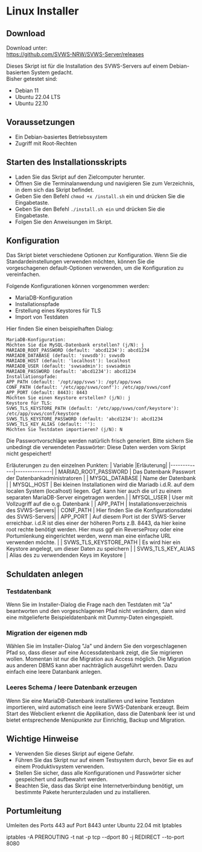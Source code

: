 # Linux Installer

## Download

Download unter:   
https://github.com/SVWS-NRW/SVWS-Server/releases


Dieses Skript ist für die Installation des SVWS-Servers auf einem Debian-basierten System gedacht.  
Bisher getestet sind:  
- Debian 11
- Ubuntu 22.04 LTS 
- Ubuntu 22.10 


## Voraussetzungen

- Ein Debian-basiertes Betriebssystem
- Zugriff mit Root-Rechten

## Starten des Installationsskripts

- Laden Sie das Skript auf den Zielcomputer herunter.
- Öffnen Sie die Terminalanwendung und navigieren Sie zum Verzeichnis, in dem sich das Skript befindet.
- Geben Sie den Befehl ``chmod +x /install.sh`` ein und drücken Sie die Eingabetaste.
- Geben Sie den Befehl ``./install.sh ein`` und drücken Sie die Eingabetaste.
- Folgen Sie den Anweisungen im Skript.

## Konfiguration

Das Skript bietet verschiedene Optionen zur Konfiguration. Wenn Sie die Standardeinstellungen verwenden möchten, können Sie die vorgeschagenen default-Optionen verwenden, um die Konfiguration zu vereinfachen.

Folgende Konfigurationen können vorgenommen werden:

- MariaDB-Konfiguration
- Installationspfade
- Erstellung eines Keystores für TLS
- Import von Testdaten

Hier finden Sie einen beispielhaften Dialog: 

```
MariaDB-Konfiguration:
Möchten Sie die MySQL-Datenbank erstellen? (j/N): j
MARIADB_ROOT_PASSWORD (default: 'abcd1234'): abcd1234
MARIADB_DATABASE (default: 'svwsdb'): svwsdb
MARIADB_HOST (default: 'localhost'): localhost
MARIADB_USER (default: 'svwsadmin'): svwsadmin
MARIADB_PASSWORD (default: 'abcd1234'): abcd1234
Installationspfade:
APP_PATH (default: '/opt/app/svws'): /opt/app/svws
CONF_PATH (default: '/etc/app/svws/conf'): /etc/app/svws/conf
APP_PORT (default: 8443): 8443
Möchten Sie einen Keystore erstellen? (j/N): j
Keystore für TLS:
SVWS_TLS_KEYSTORE_PATH (default: '/etc/app/svws/conf/keystore'): /etc/app/svws/conf/keystore
SVWS_TLS_KEYSTORE_PASSWORD (default: 'abcd1234'): abcd1234
SVWS_TLS_KEY_ALIAS (default: ''): 
Möchten Sie Testdaten importieren? (j/N): N

```
Die Passwortvorschläge werden natürlich frisch generiert. Bitte sichern Sie unbedingt die verwendeten Passwörter: Diese Daten werden vom Skript nicht gespeichert!  

Erläuterungen zu den einzelnen Punkten: 
| Variable |Erläuterung|
|-------------|---------------|
| MARIAD_ROOT_PASSWORD | Das Datenbank Passwort der Datenbankadministratoren |
| MYSQL_DATABASE | Name der Datenbank |
| MYSQL_HOST | Bei kleinen Installationen wird die Mariadb i.d.R. auf dem localen System (localhost) liegen. Ggf. kann hier auch die url zu einem separaten MariaDB-Server eingetragen werden.| 
| MYSQL_USER | User mit Vollzugriff auf die o.g. Datenbank |
| APP_PATH | Installationsverzeichnis des SVWS-Servers|
| CONF_PATH | Hier finden Sie die Konfigurationsdatei des SVWS-Servers|
| APP_PORT | Auf diesem Port ist der SVWS-Server erreichbar. i.d.R ist dies einer der höheren Ports z.B. 8443, da hier keine root rechte benötigt werden. Hier muss ggf ein ReverseProxy oder eine Portumlenkung eingerichtet werden, wenn man eine einfache URL verwenden möchte. |
| SVWS_TLS_KEYSTORE_PATH | Es wird hier ein Keystore angelegt, um dieser Daten zu speichern |
| SVWS_TLS_KEY_ALIAS | Alias des zu verwendenden Keys im Keystore |

## Schuldaten anlegen 

### Testdatenbank 

Wenn Sie im Installer-Dialog die Frage nach den Testdaten mit "Ja" beantworten und den vorgeschlagenen Pfad nicht verändern, dann wird eine mitgelieferte Beispieldatenbank mit Dummy-Daten eingespielt.
 

### Migration der eigenen mdb

Wählen Sie im Installer-Dialog "Ja" und ändern Sie den vorgeschlagenen Pfad so, dass dieser auf eine Accessdatenbank zeigt, die Sie migrieren wollen.
Momentan ist nur die Migration aus Access möglich. Die Migration aus anderen DBMS kann aber nachträglich ausgeführt werden. Dazu einfach eine leere Datanbank anlegen.

### Leeres Schema / leere Datenbank erzeugen

Wenn Sie eine MariaDB-Datenbank installieren und keine Testdaten importieren, wird automatisch eine leere SVWS-Datenbank erzeugt.
Beim Start des Webclient erkennt die Applikation, dass die Datenbank leer ist und bietet entsprechende Menüpunkte zur Einrichtig, Backup und Migration.


## Wichtige Hinweise

- Verwenden Sie dieses Skript auf eigene Gefahr.
- Führen Sie das Skript nur auf einem Testsystem durch, bevor Sie es auf einem Produktivsystem verwenden.
- Stellen Sie sicher, dass alle Konfigurationen und Passwörter sicher gespeichert und aufbewahrt werden.
- Beachten Sie, dass das Skript eine Internetverbindung benötigt, um bestimmte Pakete herunterzuladen und zu installieren.

## Portumleitung

Umleiten des Ports 443 auf Port 8443 unter Ubuntu 22.04 mit Iptables

iptables -A PREROUTING -t nat -p tcp --dport 80 -j REDIRECT --to-port 8080

